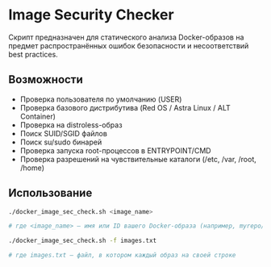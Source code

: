 # Image Security Checker
Скрипт предназначен для статического анализа Docker-образов на предмет распространённых ошибок безопасности и несоответствий best practices. 

## Возможности
- Проверка пользователя по умолчанию (USER)
- Проверка базового дистрибутива (Red OS / Astra Linux / ALT Container)
- Проверка на distroless-образ
- Поиск SUID/SGID файлов
- Поиск su/sudo бинарей
- Проверка запуска root-процессов в ENTRYPOINT/CMD
- Проверка разрешений на чувствительные каталоги (/etc, /var, /root, /home)

## Использование
```bash
./docker_image_sec_check.sh <image_name>

# где <image_name> — имя или ID вашего Docker-образа (например, myrepo/myimage:latest)
```
```bash
./docker_image_sec_check.sh -f images.txt

# где images.txt — файл, в котором каждый образ на своей строке
```